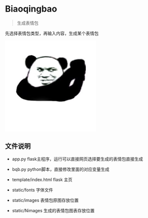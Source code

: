 # Biaoqingbao
>生成表情包

先选择表情包类型，再输入内容，生成某个表情包



![牛逼](https://github.com/doublezjia/Biaoqingbao/blob/master/static/images/nb.PNG)



## 文件说明

- app.py flask主程序，运行可以直接网页选择要生成的表情包直接生成

- bqb.py python脚本，直接修改里面的对应变量生成

- template/index.html flask 主页

- static/fonts 字体文件

- static/images 表情包原图存放位置

- static/Nimages 生成的表情包图表存放位置
